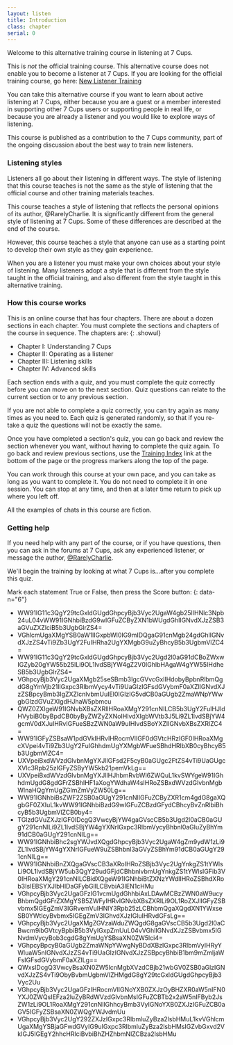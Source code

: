 ```yaml
---
layout: listen
title: Introduction
class: chapter
serial: 0
---
```

Welcome to this alternative training course in listening at 7 Cups.

This is *not* the official training course. This alternative course does not enable you to become a listener at 7 Cups. If you are looking for the official training course, go here: [New Listener Training](https://www.7cups.com/listener/becomeListener.php)

You can take this alternative course if you want to learn about active listening at 7 Cups, either because you are a guest or a member interested in supporting other 7 Cups users or supporting people in real life, or because you are already a listener and you would like to explore ways of listening.

This course is published as a contribution to the 7 Cups community, part of the ongoing discussion about the best way to train new listeners.

### Listening styles

Listeners all go about their listening in different ways. The style of listening that this course teaches is not the same as the style of listening that the official course and other training materials teaches.

This course teaches a style of listening that reflects the personal opinions of its author, @RarelyCharlie. It is significantly different from the general style of listening at 7 Cups. Some of these differences are described at the end of the course.

However, this course teaches a style that anyone can use as a starting point to develop their own style as they gain experience.

When you are a listener you must make your own choices about your style of listening. Many listeners adopt a style that is different from the style taught in the official training, and also different from the style taught in this alternative training.

### How this course works

This is an online course that has four chapters. There are about a dozen sections in each chapter. You must complete the sections and chapters of the course in sequence. The chapters are:
{: .showul}

- Chapter I: Understanding 7 Cups
- Chapter II: Operating as a listener
- Chapter III: Listening skills
- Chapter IV: Advanced skills

Each section ends with a quiz, and you must complete the quiz correctly before you can move on to the next section. Quiz questions can relate to the current section or to any previous section.

If you are not able to complete a quiz correctly, you can try again as many times as you need to. Each quiz is generated randomly, so that if you re-take a quiz the questions will not be exactly the same.

Once you have completed a section's quiz, you can go back and review the section whenever you want, without having to complete the quiz again. To go back and review previous sections, use the [Training Index](/listen/) link at the bottom of the page or the progress markers along the top of the page.

You can work through this course at your own pace, and you can take as long as you want to complete it. You do not need to complete it in one session. You can stop at any time, and then at a later time return to pick up where you left off.

All the examples of chats in this course are fiction.

### Getting help

If you need help with any part of the course, or if you have questions, then you can ask in the forums at 7 Cups, ask any experienced listener, or message the author, [@RarelyCharlie](https://www.7cups.com/@RarelyCharlie "@RarelyCharlie on 7 Cups").

We'll begin the training by looking at what 7 Cups is&hellip;after you complete this quiz.

Mark each statement True or False, then press the Score button:
{: data-n="6"}

- WW91IG11c3QgY29tcGxldGUgdGhpcyBjb3Vyc2UgaW4gb25lIHNlc3Npb24uL04vWW91IGNhbiBzdG9wIGFuZCByZXN1bWUgdGhlIGNvdXJzZSB3aGVuZXZlciB5b3UgbGlrZS4=
- VGhlcmUgaXMgYSB0aW1lIGxpbWl0IG9mIDQgaG91cnMgb24gdGhlIGNvdXJzZS4vTi9Zb3UgY2FuIHRha2UgYXMgbG9uZyBhcyB5b3UgbmVlZC4=
- WW91IG11c3QgY29tcGxldGUgdGhpcyBjb3Vyc2Ugd2l0aG91dCBoZWxwIGZyb20gYW55b25lLi9OL1lvdSBjYW4gZ2V0IGhlbHAgaW4gYW55IHdheSB5b3UgbGlrZS4=
- VGhpcyBjb3Vyc2UgaXMgb25seSBmb3IgcGVvcGxlIHdobyBpbnRlbmQgdG8gYmVjb21lIGxpc3RlbmVycy4vTi9UaGlzIGFsdGVybmF0aXZlIGNvdXJzZSBpcyBmb3IgZXZlcnlvbmUuIEl0IGlzIG5vdCB0aGUgb2ZmaWNpYWwgbGlzdGVuZXIgdHJhaW5pbmcu
- QWZ0ZXIgeW91IGNvbXBsZXRlIHRoaXMgY291cnNlLCB5b3UgY2FuIHJldHVybiB0byBpdCB0byByZWZyZXNoIHlvdXIgbWVtb3J5Li9ZL1lvdSBjYW4gcmV0dXJuIHRvIGFueSBzZWN0aW9uIHlvdSBoYXZlIGNvbXBsZXRlZC4=
- WW91IGFyZSBsaW1pdGVkIHRvIHRocmVlIGF0dGVtcHRzIGF0IHRoaXMgcXVpei4vTi9Zb3UgY2FuIGhhdmUgYXMgbWFueSBhdHRlbXB0cyBhcyB5b3UgbmVlZC4=
- UXVpeiBxdWVzdGlvbnMgYXJlIGFsd2F5cyB0aGUgc2FtZS4vTi9UaGUgcXVlc3Rpb25zIGFyZSByYW5kb21pemVkLg==
- UXVpeiBxdWVzdGlvbnMgYXJlIHJhbmRvbWl6ZWQuL1kvSWYgeW91IGhhdmUgdG8gdGFrZSBhIHF1aXogYWdhaW4sIHRoZSBxdWVzdGlvbnMgbWlnaHQgYmUgZGlmZmVyZW50Lg==
- WW91IGNhbiBsZWF2ZSB0aGUgY291cnNlIGFuZCByZXR1cm4gdG8gaXQgbGF0ZXIuL1kvWW91IGNhbiBzdG9wIGFuZCBzdGFydCBhcyBvZnRlbiBhcyB5b3UgbmVlZCB0by4=
- TGlzdGVuZXJzIGF0IDcgQ3VwcyBjYW4gaGVscCB5b3Ugd2l0aCB0aGUgY291cnNlLi9ZL1lvdSBjYW4gYXNrIGxpc3RlbmVycyBhbnl0aGluZyBhYm91dCB0aGUgY291cnNlLg==
- WW91IGNhbiBhc2sgYWJvdXQgdGhpcyBjb3Vyc2UgaW4gZm9ydW1zLi9ZL1lvdSBjYW4gYXNrIGFueW9uZSBhbnl3aGVyZSBhYm91dCB0aGUgY291cnNlLg==
- WW91IGNhbiBnZXQgaGVscCB3aXRoIHRoZSBjb3Vyc2UgYnkgZS1tYWlsLi9OL1lvdSBjYW5ub3QgY29udGFjdCBhbnlvbmUgYnkgZS1tYWlsIGFib3V0IHRoaXMgY291cnNlLCBidXQgeW91IGNhbiBtZXNzYWdlIHRoZSBhdXRob3IsIEBSYXJlbHlDaGFybGllLCBvbiA3IEN1cHMu
- VGhpcyBjb3Vyc2UgaGFzIG1vcmUgdGhhbiAxLDAwMCBzZWN0aW9ucyBhbmQgdGFrZXMgYSB5ZWFyIHRvIGNvbXBsZXRlLi9OL1RoZXJlIGFyZSBvbmx5IGEgZmV3IGRvemVuIHNlY3Rpb25zLCBhbmQgaXQgdXN1YWxseSB0YWtlcyBvbmx5IGEgZmV3IGhvdXJzIGluIHRvdGFsLg==
- VGhpcyBjb3Vyc2UgaXMgZGVzaWduZWQgdG8gaGVscCB5b3Ugd2l0aCBwcm9ibGVtcyBpbiB5b3VyIGxpZmUuL04vVGhlIGNvdXJzZSBvbmx5IGNvdmVycyBob3cgdG8gYmUgYSBsaXN0ZW5lci4=
- VGhpcyBpcyB0aGUgb2ZmaWNpYWwgNyBDdXBzIGxpc3RlbmVyIHRyYWluaW5nIGNvdXJzZS4vTi9UaGlzIGNvdXJzZSBpcyBhbiB1bm9mZmljaWFsIGFsdGVybmF0aXZlLg==
- QWxsIDcgQ3VwcyBsaXN0ZW5lcnMgbXVzdCBjb21wbGV0ZSB0aGlzIGNvdXJzZS4vTi9ObyBvbmUgbmVlZHMgdG8gY29tcGxldGUgdGhpcyBjb3Vyc2Uu
- VGhpcyBjb3Vyc2UgaGFzIHRocmVlIGNoYXB0ZXJzOyBHZXR0aW5nIFN0YXJ0ZWQsIEFza2luZyBRdWVzdGlvbnMsIGFuZCBTb2x2aW5nIFByb2JsZW1zLi9OL1RoaXMgY291cnNlIGhhcyBmb3VyIGNoYXB0ZXJzIGFuZCB0aGV5IGFyZSBsaXN0ZWQgYWJvdmUu
- VGhpcyBjb3Vyc2UgY292ZXJzIGxpc3RlbmluZyBza2lsbHMuL1kvVGhlcmUgaXMgYSBjaGFwdGVyIG9uIGxpc3RlbmluZyBza2lsbHMsIGZvbGxvd2VkIGJ5IGEgY2hhcHRlciBvbiBhZHZhbmNlZCBza2lsbHMu
